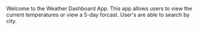 Welcome to the Weather Dashboard App.
This app allows users to view the current temperatures or view a 5-day forcast.
User's are able to search by city.
